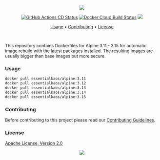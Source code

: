 <p align="center"><a href="#readme"><img src="https://gh.kaos.st/alpine.svg"/></a></p>

<p align="center">
  <a href="https://kaos.sh/w/alpine/cd"><img src="https://kaos.sh/w/alpine/cd.svg" alt="GitHub Actions CD Status" /></a>
  <a href="https://kaos.sh/d/alpine"><img src="https://img.shields.io/docker/cloud/build/essentialkaos/alpine" alt="Docker Cloud Build Status"/></a>
  <a href="#license"><img src="https://gh.kaos.st/apache2.svg"></a>
</p>

<p align="center"><a href="#usage">Usage</a> • <a href="#contributing">Contributing</a> • <a href="#license">License</a></p>

<br/>

This repository contains Dockerfiles for Alpine 3.11 - 3.15 for automatic image rebuild with the latest packages installed. The resulting images are usually bigger than base images but more secure.

### Usage

```bash
docker pull essentialkaos/alpine:3.11
docker pull essentialkaos/alpine:3.12
docker pull essentialkaos/alpine:3.13
docker pull essentialkaos/alpine:3.14
docker pull essentialkaos/alpine:3.15
```

### Contributing

Before contributing to this project please read our [Contributing Guidelines](https://github.com/essentialkaos/contributing-guidelines#contributing-guidelines).

### License

[Apache License, Version 2.0](http://www.apache.org/licenses/LICENSE-2.0)

<p align="center"><a href="https://essentialkaos.com"><img src="https://gh.kaos.st/ekgh.svg"/></a></p>
